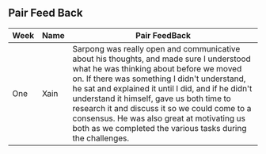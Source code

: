 ## Pair Feed Back
|Week|    Name            |   Pair FeedBack                  |
|----|--------------------|----------------------------------|
|One|    Xain            |          Sarpong was really open and communicative about his thoughts, and made sure I understood what he was thinking about before we moved on. If there was something I didn't understand, he sat and explained it until I did, and if he didn't understand it himself, gave us both time to research it and discuss it so we could come to a consensus. He was also great at motivating us both as we completed the various tasks during the challenges.                        |
